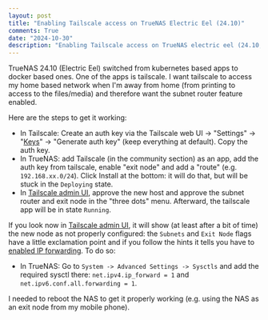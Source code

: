 ```yaml
---
layout: post
title: "Enabling Tailscale access on TrueNAS Electric Eel (24.10)"
comments: True
date: "2024-10-30"
description: "Enabling Tailscale access on TrueNAS electric eel (24.10, docker based apps)"
---
```


TrueNAS 24.10 (Electric Eel) switched from kubernetes based apps to docker based ones. One of the apps is tailscale. 
I want tailscale to access my home based network when I'm away from home (from printing to access to the files/media) 
and therefore want the subnet router feature enabled. 

Here are the steps to get it working:

- In Tailscale: Create an auth key via the Tailscale web UI -> "Settings" -> 
  "[Keys](https://login.tailscale.com/admin/settings/keys)" -> "Generate auth key" (keep everything at default). 
  Copy the auth key.
- In TrueNAS: add Tailscale (in the community section) as an app, add the auth key from tailscale, enable "exit node" 
  and add a "route" (e.g. `192.168.xx.0/24`). Click Install at the bottom: it will do that, but will be stuck in the 
  `Deploying` state.
- In [Tailscale admin UI](https://login.tailscale.com/admin/machines), approve the new host and approve the subnet 
  router and exit node in the "three dots" menu. Afterward, the tailscale app will be in state `Running`.

If you look now in [Tailscale admin UI](https://login.tailscale.com/admin/machines), it will show (at least after a 
bit of time) the new node as not properly configured: the `Subnets` and `Exit Node` flags have a little exclamation 
point and if you follow the hints it tells you have to 
[enabled IP forwarding](https://tailscale.com/kb/1019/subnets?tab=linux#enable-ip-forwarding). To do so:

- In TrueNAS: Go to `System -> Advanced Settings -> Sysctls` and add the required sysctl there: 
  `net.ipv4.ip_forward = 1` and `net.ipv6.conf.all.forwarding = 1`.

I needed to reboot the NAS to get it properly working (e.g. using the NAS as an exit node from my mobile phone).
